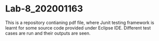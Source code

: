 # Lab-8_202001163

This is a repository contianing pdf file, where Junit testing framework is learnt for some source code provided under Eclipse IDE.
Different test cases are run and their outputs are seen.
